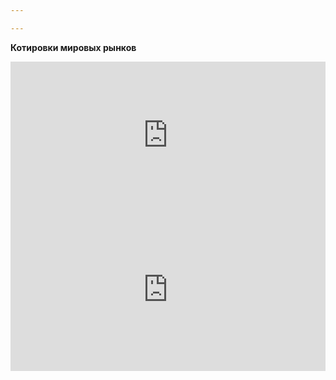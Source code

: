 ```yaml
---

---
```

**Котировки мировых рынков**  
  
<iframe style="width:100%;border:0;overflow:hidden;background-color:transparent;height:235px" scrolling="no" src="https://fortrader.org/informers/getInformer?st=1&cat=13&title=%D0%A6%D0%B5%D0%BD%D1%8B%20%D0%BD%D0%B0%20%D1%81%D1%8B%D1%80%D1%8C%D0%B5&texts=%7B%22toolTitle%22%3A%22%D0%98%D0%BD%D1%81%D1%82%D1%80%D1%83%D0%BC%D0%B5%D0%BD%D1%82%22%2C%22bid%22%3A%22%D0%A6%D0%B5%D0%BD%D0%B0%22%7D&mult=1&showGetBtn=0&w=0&colors=false&items=47%2C25460&columns=bid"></iframe> <iframe style="width:100%;border:0;overflow:hidden;background-color:transparent;height:260px" scrolling="no" src="https://fortrader.org/informers/getInformer?st=1&cat=7&title=%D0%9A%D1%83%D1%80%D1%81%D1%8B%20%D0%B2%D0%B0%D0%BB%D1%8E%D1%82%20%D0%A6%D0%91%20%D0%A0%D0%A4&texts=%7B%22toolTitle%22%3A%22%D0%92%D0%B0%D0%BB%D1%8E%D1%82%D0%B0%22%2C%22todayCourse%22%3A%22RUB%22%2C%22tomorrowCourse%22%3A%22%D0%97%D0%B0%D0%B2%D1%82%D1%80%D0%B0%22%7D&mult=1&showGetBtn=0&hideHeader=0&hideDate=0&w=0&codes=1&colors=false&items=2%2C21&columns=todayCourse%2CtomorrowCourse&toCur=11111"></iframe>
